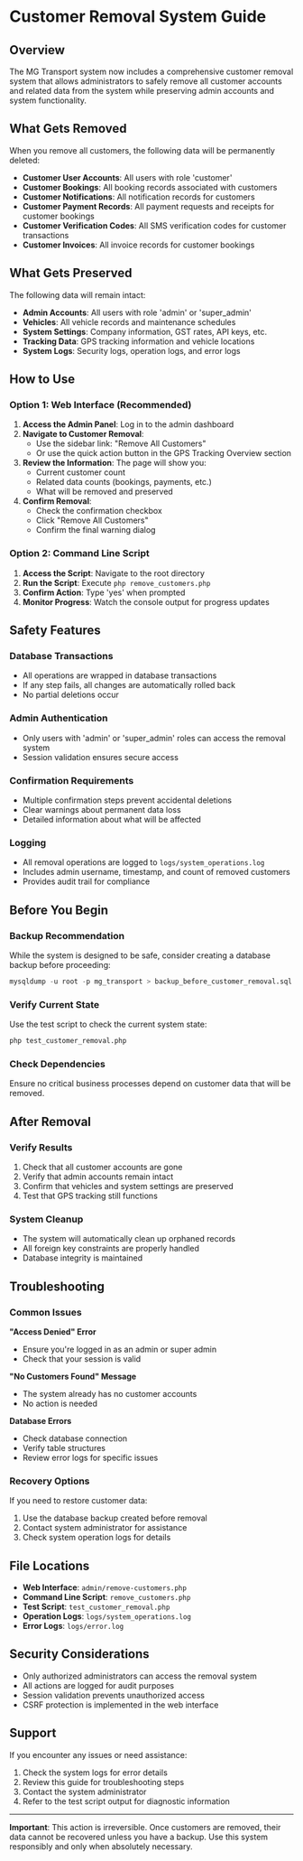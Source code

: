 # Customer Removal System Guide

## Overview
The MG Transport system now includes a comprehensive customer removal system that allows administrators to safely remove all customer accounts and related data from the system while preserving admin accounts and system functionality.

## What Gets Removed
When you remove all customers, the following data will be permanently deleted:

- **Customer User Accounts**: All users with role 'customer'
- **Customer Bookings**: All booking records associated with customers
- **Customer Notifications**: All notification records for customers
- **Customer Payment Records**: All payment requests and receipts for customer bookings
- **Customer Verification Codes**: All SMS verification codes for customer transactions
- **Customer Invoices**: All invoice records for customer bookings

## What Gets Preserved
The following data will remain intact:

- **Admin Accounts**: All users with role 'admin' or 'super_admin'
- **Vehicles**: All vehicle records and maintenance schedules
- **System Settings**: Company information, GST rates, API keys, etc.
- **Tracking Data**: GPS tracking information and vehicle locations
- **System Logs**: Security logs, operation logs, and error logs

## How to Use

### Option 1: Web Interface (Recommended)
1. **Access the Admin Panel**: Log in to the admin dashboard
2. **Navigate to Customer Removal**: 
   - Use the sidebar link: "Remove All Customers"
   - Or use the quick action button in the GPS Tracking Overview section
3. **Review the Information**: The page will show you:
   - Current customer count
   - Related data counts (bookings, payments, etc.)
   - What will be removed and preserved
4. **Confirm Removal**: 
   - Check the confirmation checkbox
   - Click "Remove All Customers"
   - Confirm the final warning dialog

### Option 2: Command Line Script
1. **Access the Script**: Navigate to the root directory
2. **Run the Script**: Execute `php remove_customers.php`
3. **Confirm Action**: Type 'yes' when prompted
4. **Monitor Progress**: Watch the console output for progress updates

## Safety Features

### Database Transactions
- All operations are wrapped in database transactions
- If any step fails, all changes are automatically rolled back
- No partial deletions occur

### Admin Authentication
- Only users with 'admin' or 'super_admin' roles can access the removal system
- Session validation ensures secure access

### Confirmation Requirements
- Multiple confirmation steps prevent accidental deletions
- Clear warnings about permanent data loss
- Detailed information about what will be affected

### Logging
- All removal operations are logged to `logs/system_operations.log`
- Includes admin username, timestamp, and count of removed customers
- Provides audit trail for compliance

## Before You Begin

### Backup Recommendation
While the system is designed to be safe, consider creating a database backup before proceeding:
```sql
mysqldump -u root -p mg_transport > backup_before_customer_removal.sql
```

### Verify Current State
Use the test script to check the current system state:
```bash
php test_customer_removal.php
```

### Check Dependencies
Ensure no critical business processes depend on customer data that will be removed.

## After Removal

### Verify Results
1. Check that all customer accounts are gone
2. Verify that admin accounts remain intact
3. Confirm that vehicles and system settings are preserved
4. Test that GPS tracking still functions

### System Cleanup
- The system will automatically clean up orphaned records
- All foreign key constraints are properly handled
- Database integrity is maintained

## Troubleshooting

### Common Issues

**"Access Denied" Error**
- Ensure you're logged in as an admin or super admin
- Check that your session is valid

**"No Customers Found" Message**
- The system already has no customer accounts
- No action is needed

**Database Errors**
- Check database connection
- Verify table structures
- Review error logs for specific issues

### Recovery Options
If you need to restore customer data:
1. Use the database backup created before removal
2. Contact system administrator for assistance
3. Check system operation logs for details

## File Locations

- **Web Interface**: `admin/remove-customers.php`
- **Command Line Script**: `remove_customers.php`
- **Test Script**: `test_customer_removal.php`
- **Operation Logs**: `logs/system_operations.log`
- **Error Logs**: `logs/error.log`

## Security Considerations

- Only authorized administrators can access the removal system
- All actions are logged for audit purposes
- Session validation prevents unauthorized access
- CSRF protection is implemented in the web interface

## Support

If you encounter any issues or need assistance:
1. Check the system logs for error details
2. Review this guide for troubleshooting steps
3. Contact the system administrator
4. Refer to the test script output for diagnostic information

---

**Important**: This action is irreversible. Once customers are removed, their data cannot be recovered unless you have a backup. Use this system responsibly and only when absolutely necessary.
